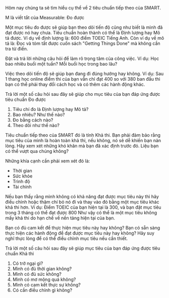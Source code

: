 Hôm nay chúng ta sẽ tìm hiểu cụ thể về 2 tiêu chuẩn tiếp theo của SMART.

M là viết tắt của Measurable: Đo được

Một mục tiêu đo được sẽ giúp bạn theo dõi tiến độ cũng như biết là mình đã đạt được nó hay chưa.
Tiêu chuẩn hoàn thành có thể là Định lượng hay Mô tả được.
Ví dụ về định lượng là: 600 điểm TOEIC Tiếng Anh.
Còn ví dụ về mô tả là: Đọc và tóm tắt được cuốn sách "Getting Things Done" mà không cần tra từ điển.

Đặt và trả lời những câu hỏi để làm rõ trọng tâm của công việc.
Ví dụ: Học bao nhiêu buổi một tuần? Mỗi buổi học trong bao lâu?

Việc theo dõi tiến độ sẽ giúp bạn đang đi đúng hướng hay không.
Ví dụ: Sau 1 thang học online điểm thi của bạn vẫn chỉ đạt 400 so với 380 ban đầu thì bạn có thể phải thay đổi cách học và có thêm các hành động khác.

Trả lời một số câu hỏi sau đây sẽ giúp cho mục tiêu của bạn đáp ứng được tiêu chuẩn Đo được
1. Tiêu chí đo là Định lượng hay Mô tả?
2. Bao nhiêu? Như thế nào?
3. Đo bằng cách nào?
4. Theo dõi như thế nào?


Tiêu chuẩn tiếp theo của SMART đó là tính Khả thi.
Bạn phải đảm bảo rằng mục tiêu của mình là hoàn toàn khả thi, nếu không, nó sẽ dễ khiến bạn nản lòng.
Hãy xem xét những khó khăn mà bạn đã xác định trước đó.
Liệu bạn có thể vượt qua chúng không?

Những khía cạnh cần phải xem xét đó là:
- Thời gian
- Sức khỏe
- Trình độ
- Tài chính

Nếu bạn thấy rằng mình không có khả năng đạt được mục tiêu này thì hãy điều chỉnh hoặc thậm chí bỏ nó đi và thay vào đó bằng một mục tiêu khác khả thi hơn.
Ví dụ: Điểm TOEIC của bạn hiện tại là 300, và bạn đặt mục tiêu trong 3 tháng có thể đạt được 800
Như vậy có thể là một mục tiêu không mấy khả thi do hạn chế về nền tảng hiện tại của bạn.

Bạn có đủ cam kết để thực hiện mục tiêu này hay không?
Bạn có sẵn sàng thực hiện các hành động để đạt được mục tiêu này hay không?
Hãy suy nghĩ thực lòng để có thể điều chỉnh mục tiêu nếu cần thiết.

Trả lời một số câu hỏi sau đây sẽ giúp mục tiêu của bạn đáp ứng được tiêu chuẩn Khả thi
1. Có trở ngại gì?
2. Mình có đủ thời gian không?
3. Mình có đủ sức không?
4. Mình có mơ mộng quá không?
5. Mình có cam kết thực sự không? 
6. Có cần điều chỉnh gì không?
